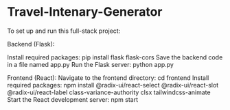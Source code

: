 # Travel-Intenary-Generator
To set up and run this full-stack project:

Backend (Flask):

Install required packages: pip install flask flask-cors
Save the backend code in a file named app.py
Run the Flask server: python app.py


Frontend (React):
Navigate to the frontend directory: cd frontend
Install required packages: npm install @radix-ui/react-select @radix-ui/react-slot @radix-ui/react-label class-variance-authority clsx tailwindcss-animate
Start the React development server: npm start
